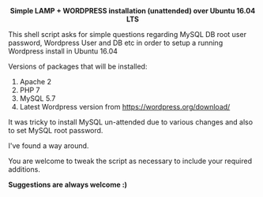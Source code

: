 <center><b> Simple LAMP + WORDPRESS installation (unattended) over Ubuntu 16.04 LTS </b></center>



This shell script asks for simple questions regarding MySQL DB root user password, Wordpress User and DB etc in order to setup a running Wordpress install in Ubuntu 16.04

Versions of packages that will be installed:

1) Apache 2
2) PHP 7
3) MySQL 5.7
4) Latest Wordpress version from https://wordpress.org/download/

It was tricky to install MySQL un-attended due to various changes and also to set MySQL root password.

I've found a way around.

You are welcome to  tweak the script as necessary to include your required additions.

<b>Suggestions are always welcome :)</b>
